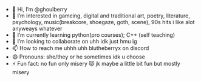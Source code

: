 - 👋 Hi, I’m @ghoulberry
- 👀 I’m interested in gameing, digital and traditional art, poetry, literature, psychology, music(breakcore, shoegaze, goth, scene), 90s hits i like alot anyweays whatever
- 🌱 I’m currently learning python(pro courses); C++ (self teaching)
- 💞️ I’m looking to collaborate on uhh idk just hmu ig
- 📫 How to reach me uhhh uhh blutheberryx on discord
- 😄 Pronouns: she/they or he sometimes idk u choose
- ⚡ Fun fact: no fun only misery 😾 jk maybe a little bit fun but mostly misery

<!---
ghoulberry/ghoulberry is a ✨ special ✨ repository because its `README.md` (this file) appears on your GitHub profile.
You can click the Preview link to take a look at your changes.
--->
